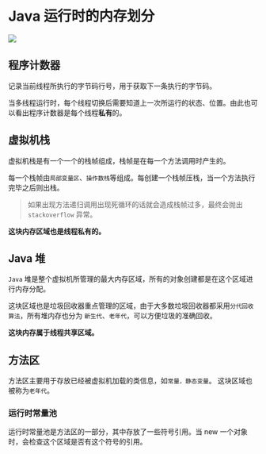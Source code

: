 # Java 运行时的内存划分

![](https://ws1.sinaimg.cn/large/006tNc79ly1fmk5v19cmvj30g20anq3y.jpg)

## 程序计数器

记录当前线程所执行的字节码行号，用于获取下一条执行的字节码。

当多线程运行时，每个线程切换后需要知道上一次所运行的状态、位置。由此也可以看出程序计数器是每个线程**私有**的。


## 虚拟机栈
虚拟机栈是有一个一个的栈帧组成，栈帧是在每一个方法调用时产生的。

每一个栈帧由`局部变量区`、`操作数栈`等组成。每创建一个栈帧压栈，当一个方法执行完毕之后则出栈。

> 如果出现方法递归调用出现死循环的话就会造成栈帧过多，最终会抛出 `stackoverflow` 异常。

**这块内存区域也是线程私有的。**

## Java 堆
`Java` 堆是整个虚拟机所管理的最大内存区域，所有的对象创建都是在这个区域进行内存分配。

这块区域也是垃圾回收器重点管理的区域，由于大多数垃圾回收器都采用`分代回收算法`，所有堆内存也分为 `新生代`、`老年代`，可以方便垃圾的准确回收。

**这块内存属于线程共享区域。**

## 方法区

方法区主要用于存放已经被虚拟机加载的类信息，如`常量，静态变量`。
这块区域也被称为`老年代`。

### 运行时常量池

运行时常量池是方法区的一部分，其中存放了一些符号引用。当 new 一个对象时，会检查这个区域是否有这个符号的引用。
